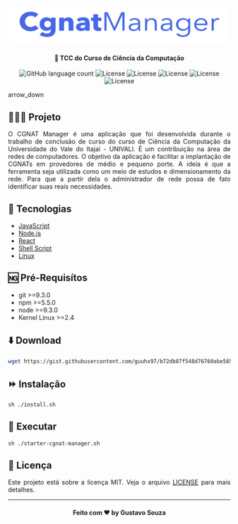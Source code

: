 <h1 align="center">
    <img alt="CGNAT Manager" width="500px" src=".github/logo.png" />
</h1>

<h4 align="center">
  🚀 TCC do Curso de Ciência da Computação
</h4>

<p align="center">
  <img alt="GitHub language count" src="https://img.shields.io/github/languages/count/guuhx97/cgnat-manager">
  <img alt="License" src="https://img.shields.io/badge/license-MIT-brightgreen">
  <img alt="License" src="https://img.shields.io/badge/version-1.0.15-blue.svg?cacheSeconds=2592000">
  <img alt="License" src="https://img.shields.io/badge/npm-%3E%3D5.5.0-blue.svg">
  <img alt="License" src="https://img.shields.io/badge/node-%3E%3D9.3.0-blue.svg">
  <img alt="License" src="https://img.shields.io/badge/Kernel-2.4-blue.svg?cacheSeconds=2592000">

</p>
arrow_down 

## 👨🏼‍💻 Projeto

<div style="text-align: justify">
O CGNAT Manager é uma aplicação que foi desenvolvida durante o trabalho de conclusão de curso do curso de Ciência da Computação da Universidade do Vale do Itajaí - UNIVALI. É um contribuição na área de redes de computadores. O objetivo da aplicação é facilitar a implantação de CGNATs em provedores de médio e pequeno porte. A ideía é que a ferramenta seja utilizada como um meio de estudos e dimensionamento da rede. Para que a partir dela o administrador de rede possa de fato identificar suas reais necessidades.
</div>

## 🔨 Tecnologias

- [JavaScript](https://developer.mozilla.org/pt-BR/docs/Aprender/JavaScript)
- [Node.js](https://nodejs.org/en/)
- [React](https://pt-br.reactjs.org/)
- [Shell Script](https://pt.wikipedia.org/wiki/Shell_script)
- [Linux](https://pt.wikipedia.org/wiki/Linux)

## :ng: Pré-Requisítos

- git >=9.3.0
- npm >=5.5.0
- node >=9.3.0
- Kernel Linux >=2.4

## :arrow_down: Download
<div style="text-align: justify">

```sh
wget https://gist.githubusercontent.com/guuhx97/b72db87f548d76760abe5654ab3ec35e/raw/917faefb441a16a51afa8e49af86e0a3dffc62c0/install.sh
```
<div>

## :fast_forward: Instalação

``` 
sh ./install.sh 
```

## 🔄 Executar

```
sh ./starter-cgnat-manager.sh
```


## 📝 Licença
Este projeto está sobre a licença MIT. Veja o arquivo [LICENSE](LICENSE.md) para mais detalhes.

---

<h4 align="center">
  Feito com ❤️ by Gustavo Souza
</h4>
